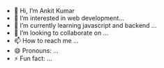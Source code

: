 - 👋 Hi, I’m Ankit Kumar
- 👀 I’m interested in web development...
- 🌱 I’m currently learning javascript and backend ...
- 💞️ I’m looking to collaborate on ...
- 📫 How to reach me ...
- 😄 Pronouns: ...
- ⚡ Fun fact: ...

<!---
ankit123-jh/ankit123-jh is a ✨ special ✨ repository because its `README.md` (this file) appears on your GitHub profile.
You can click the Preview link to take a look at your changes.
--->

